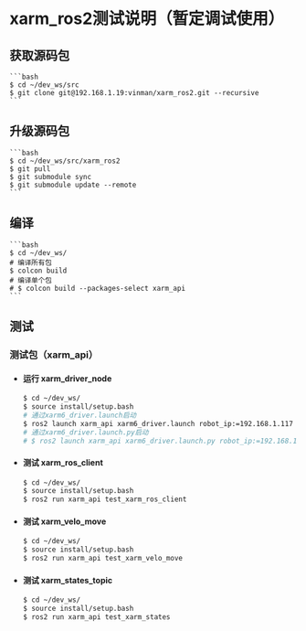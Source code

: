 # xarm_ros2测试说明（暂定调试使用）

## 获取源码包
    ```bash
    $ cd ~/dev_ws/src
    $ git clone git@192.168.1.19:vinman/xarm_ros2.git --recursive
    ```

## 升级源码包
    ```bash
    $ cd ~/dev_ws/src/xarm_ros2
    $ git pull
    $ git submodule sync
    $ git submodule update --remote
    ```

## 编译
    ```bash
    $ cd ~/dev_ws/
    # 编译所有包
    $ colcon build
    # 编译单个包
    # $ colcon build --packages-select xarm_api
    ```

## 测试
### 测试包（xarm_api）
- #### 运行 xarm_driver_node
    ```bash
    $ cd ~/dev_ws/
    $ source install/setup.bash
    # 通过xarm6_driver.launch启动
    $ ros2 launch xarm_api xarm6_driver.launch robot_ip:=192.168.1.117
    # 通过xarm6_driver.launch.py启动
    # $ ros2 launch xarm_api xarm6_driver.launch.py robot_ip:=192.168.1.117
    ```
- #### 测试 xarm_ros_client
    ```bash
    $ cd ~/dev_ws/
    $ source install/setup.bash
    $ ros2 run xarm_api test_xarm_ros_client
    ```
- #### 测试 xarm_velo_move 
    ```bash
    $ cd ~/dev_ws/
    $ source install/setup.bash
    $ ros2 run xarm_api test_xarm_velo_move
    ```

- #### 测试 xarm_states_topic 
    ```bash
    $ cd ~/dev_ws/
    $ source install/setup.bash
    $ ros2 run xarm_api test_xarm_states
    ```